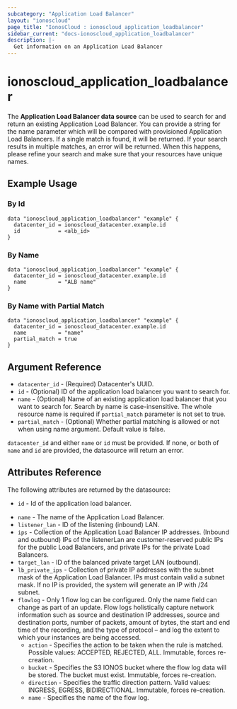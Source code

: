 ```yaml
---
subcategory: "Application Load Balancer"
layout: "ionoscloud"
page_title: "IonosCloud : ionoscloud_application_loadbalancer"
sidebar_current: "docs-ionoscloud_application_loadbalancer"
description: |-
  Get information on an Application Load Balancer
---
```


# ionoscloud_application_loadbalancer

The **Application Load Balancer data source** can be used to search for and return an existing Application Load Balancer.
You can provide a string for the name parameter which will be compared with provisioned Application Load Balancers.
If a single match is found, it will be returned. If your search results in multiple matches, an error will be returned.
When this happens, please refine your search and make sure that your resources have unique names.

## Example Usage

### By Id
```hcl
data "ionoscloud_application_loadbalancer" "example" {
  datacenter_id = ionoscloud_datacenter.example.id
  id            = <alb_id>
}
```

### By Name
```hcl
data "ionoscloud_application_loadbalancer" "example" {
  datacenter_id = ionoscloud_datacenter.example.id
  name          = "ALB name"
}
```

### By Name with Partial Match
```hcl
data "ionoscloud_application_loadbalancer" "example" {
  datacenter_id = ionoscloud_datacenter.example.id
  name          = "name"
  partial_match = true
}
```

## Argument Reference

* `datacenter_id` - (Required) Datacenter's UUID.
* `id` - (Optional) ID of the application load balancer you want to search for.
* `name` - (Optional) Name of an existing application load balancer that you want to search for. Search by name is case-insensitive. The whole resource name is required if `partial_match` parameter is not set to true.
* `partial_match` - (Optional) Whether partial matching is allowed or not when using name argument. Default value is false.

`datacenter_id` and either `name` or `id` must be provided. If none, or both of `name` and `id` are provided, the datasource will return an error.

## Attributes Reference

The following attributes are returned by the datasource:

* `id` - Id of the application load balancer.
- `name` - The name of the Application Load Balancer.
- `listener_lan` - ID of the listening (inbound) LAN.
- `ips` - Collection of the Application Load Balancer IP addresses. (Inbound and outbound) IPs of the listenerLan are customer-reserved public IPs for the public Load Balancers, and private IPs for the private Load Balancers.
- `target_lan` - ID of the balanced private target LAN (outbound).
- `lb_private_ips` - Collection of private IP addresses with the subnet mask of the Application Load Balancer. IPs must contain valid a subnet mask. If no IP is provided, the system will generate an IP with /24 subnet.
- `flowlog` - Only 1 flow log can be configured. Only the name field can change as part of an update. Flow logs holistically capture network information such as source and destination IP addresses, source and destination ports, number of packets, amount of bytes, the start and end time of the recording, and the type of protocol – and log the extent to which your instances are being accessed.
    - `action` - Specifies the action to be taken when the rule is matched. Possible values: ACCEPTED, REJECTED, ALL. Immutable, forces re-creation.
    - `bucket` - Specifies the S3 IONOS bucket where the flow log data will be stored. The bucket must exist. Immutable, forces re-creation.
    - `direction` - Specifies the traffic direction pattern. Valid values: INGRESS, EGRESS, BIDIRECTIONAL. Immutable, forces re-creation.
    - `name` - Specifies the name of the flow log.